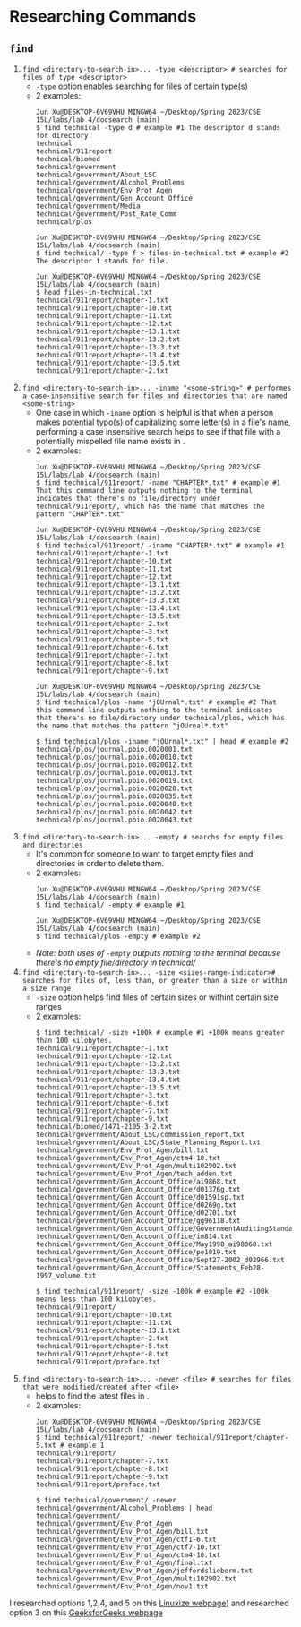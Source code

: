 # Researching Commands
## `find`
1. `find <directory-to-search-in>... -type <descriptor> # searches for files of type <descriptor>`
   - `-type` option enables searching for files of certain type(s)
   - 2 examples: 
      ```
      Jun Xu@DESKTOP-6V69VHU MINGW64 ~/Desktop/Spring 2023/CSE 15L/labs/lab 4/docsearch (main)
      $ find technical -type d # example #1 The descriptor d stands for directory.
      technical
      technical/911report
      technical/biomed
      technical/government
      technical/government/About_LSC
      technical/government/Alcohol_Problems
      technical/government/Env_Prot_Agen
      technical/government/Gen_Account_Office
      technical/government/Media
      technical/government/Post_Rate_Comm
      technical/plos
      
      ```
      ```
      Jun Xu@DESKTOP-6V69VHU MINGW64 ~/Desktop/Spring 2023/CSE 15L/labs/lab 4/docsearch (main)
      $ find technical/ -type f > files-in-technical.txt # example #2 The descriptor f stands for file.

      Jun Xu@DESKTOP-6V69VHU MINGW64 ~/Desktop/Spring 2023/CSE 15L/labs/lab 4/docsearch (main)
      $ head files-in-technical.txt
      technical/911report/chapter-1.txt
      technical/911report/chapter-10.txt
      technical/911report/chapter-11.txt
      technical/911report/chapter-12.txt
      technical/911report/chapter-13.1.txt
      technical/911report/chapter-13.2.txt
      technical/911report/chapter-13.3.txt
      technical/911report/chapter-13.4.txt
      technical/911report/chapter-13.5.txt
      technical/911report/chapter-2.txt
      
      ```
2. `find <directory-to-search-in>... -iname "<some-string>" # performes a case-insensitive search for files and directories that are named <some-string>`
   - One case in which `-iname` option is helpful is that when a person makes potential typo(s) of capitalizing some letter(s) in a file's name, performing a case insensitive search helps to see if that file with a potentially mispelled file name exists in <directory-to-search-in>.
   - 2 examples:
      ```
      Jun Xu@DESKTOP-6V69VHU MINGW64 ~/Desktop/Spring 2023/CSE 15L/labs/lab 4/docsearch (main)
      $ find technical/911report/ -name "CHAPTER*.txt" # example #1 That this command line outputs nothing to the terminal indicates that there's no file/directory under technical/911report/, which has the name that matches the pattern "CHAPTER*.txt"

      Jun Xu@DESKTOP-6V69VHU MINGW64 ~/Desktop/Spring 2023/CSE 15L/labs/lab 4/docsearch (main)
      $ find technical/911report/ -iname "CHAPTER*.txt" # example #1
      technical/911report/chapter-1.txt
      technical/911report/chapter-10.txt
      technical/911report/chapter-11.txt
      technical/911report/chapter-12.txt
      technical/911report/chapter-13.1.txt
      technical/911report/chapter-13.2.txt
      technical/911report/chapter-13.3.txt
      technical/911report/chapter-13.4.txt
      technical/911report/chapter-13.5.txt
      technical/911report/chapter-2.txt
      technical/911report/chapter-3.txt
      technical/911report/chapter-5.txt
      technical/911report/chapter-6.txt
      technical/911report/chapter-7.txt
      technical/911report/chapter-8.txt
      technical/911report/chapter-9.txt

      ```
      ```
      Jun Xu@DESKTOP-6V69VHU MINGW64 ~/Desktop/Spring 2023/CSE 15L/labs/lab 4/docsearch (main)
      $ find technical/plos -name "jOUrnal*.txt" # example #2 That this command line outputs nothing to the terminal indicates that there's no file/directory under technical/plos, which has the name that matches the pattern "jOUrnal*.txt"

      $ find technical/plos -iname "jOUrnal*.txt" | head # example #2
      technical/plos/journal.pbio.0020001.txt
      technical/plos/journal.pbio.0020010.txt
      technical/plos/journal.pbio.0020012.txt
      technical/plos/journal.pbio.0020013.txt
      technical/plos/journal.pbio.0020019.txt
      technical/plos/journal.pbio.0020028.txt
      technical/plos/journal.pbio.0020035.txt
      technical/plos/journal.pbio.0020040.txt
      technical/plos/journal.pbio.0020042.txt
      technical/plos/journal.pbio.0020043.txt

      ```
3. `find <directory-to-search-in>... -empty # searchs for empty files and directories`
   - It's common for someone to want to target empty files and directories in order to delete them.
   - 2 examples:
      ```
      Jun Xu@DESKTOP-6V69VHU MINGW64 ~/Desktop/Spring 2023/CSE 15L/labs/lab 4/docsearch (main)
      $ find technical/ -empty # example #1
      
      ```
      ```
      Jun Xu@DESKTOP-6V69VHU MINGW64 ~/Desktop/Spring 2023/CSE 15L/labs/lab 4/docsearch (main)
      $ find technical/plos -empty # example #2
      
      ```
   - *Note: both uses of `-empty` outputs nothing to the terminal because there's no empty file/directory in technical/*
4. `find <directory-to-search-in>... -size <sizes-range-indicator># searches for files of, less than, or greater than a size or within a size range`
   - `-size` option helps find files of certain sizes or withint certain size ranges
   - 2 examples:
      ```
      $ find technical/ -size +100k # example #1 +100k means greater than 100 kilobytes.
      technical/911report/chapter-1.txt
      technical/911report/chapter-12.txt
      technical/911report/chapter-13.2.txt
      technical/911report/chapter-13.3.txt
      technical/911report/chapter-13.4.txt
      technical/911report/chapter-13.5.txt
      technical/911report/chapter-3.txt
      technical/911report/chapter-6.txt
      technical/911report/chapter-7.txt
      technical/911report/chapter-9.txt
      technical/biomed/1471-2105-3-2.txt
      technical/government/About_LSC/commission_report.txt
      technical/government/About_LSC/State_Planning_Report.txt
      technical/government/Env_Prot_Agen/bill.txt
      technical/government/Env_Prot_Agen/ctm4-10.txt
      technical/government/Env_Prot_Agen/multi102902.txt
      technical/government/Env_Prot_Agen/tech_adden.txt
      technical/government/Gen_Account_Office/ai9868.txt
      technical/government/Gen_Account_Office/d01376g.txt
      technical/government/Gen_Account_Office/d01591sp.txt
      technical/government/Gen_Account_Office/d0269g.txt
      technical/government/Gen_Account_Office/d02701.txt
      technical/government/Gen_Account_Office/gg96118.txt
      technical/government/Gen_Account_Office/GovernmentAuditingStandards_yb2002ed.txt
      technical/government/Gen_Account_Office/im814.txt
      technical/government/Gen_Account_Office/May1998_ai98068.txt
      technical/government/Gen_Account_Office/pe1019.txt
      technical/government/Gen_Account_Office/Sept27-2002_d02966.txt
      technical/government/Gen_Account_Office/Statements_Feb28-1997_volume.txt
      
      ```
      ```
      $ find technical/911report/ -size -100k # example #2 -100k means less than 100 kilobytes.
      technical/911report/
      technical/911report/chapter-10.txt
      technical/911report/chapter-11.txt
      technical/911report/chapter-13.1.txt
      technical/911report/chapter-2.txt
      technical/911report/chapter-5.txt
      technical/911report/chapter-8.txt
      technical/911report/preface.txt

      ```
5. `find <directory-to-search-in>... -newer <file> # searches for files that were modified/created after <file>`
   - helps to find the latest files in <directory-to-search-in>.
   - 2 examples:
      ```
      Jun Xu@DESKTOP-6V69VHU MINGW64 ~/Desktop/Spring 2023/CSE 15L/labs/lab 4/docsearch (main)
      $ find technical/911report/ -newer technical/911report/chapter-5.txt # example 1
      technical/911report/
      technical/911report/chapter-7.txt
      technical/911report/chapter-8.txt
      technical/911report/chapter-9.txt
      technical/911report/preface.txt

      ```
      ```
      $ find technical/government/ -newer technical/government/Alcohol_Problems | head
      technical/government/
      technical/government/Env_Prot_Agen
      technical/government/Env_Prot_Agen/bill.txt
      technical/government/Env_Prot_Agen/ctf1-6.txt
      technical/government/Env_Prot_Agen/ctf7-10.txt
      technical/government/Env_Prot_Agen/ctm4-10.txt
      technical/government/Env_Prot_Agen/final.txt
      technical/government/Env_Prot_Agen/jeffordslieberm.txt
      technical/government/Env_Prot_Agen/multi102902.txt
      technical/government/Env_Prot_Agen/nov1.txt
      ```
I researched options 1,2,4, and 5 on this [Linuxize webpage](https://linuxize.com/post/how-to-find-files-in-linux-using-the-command-line/#find-files-by-type)) and researched option 3 on this [GeeksforGeeks webpage](https://www.geeksforgeeks.org/find-command-in-linux-with-examples/)
